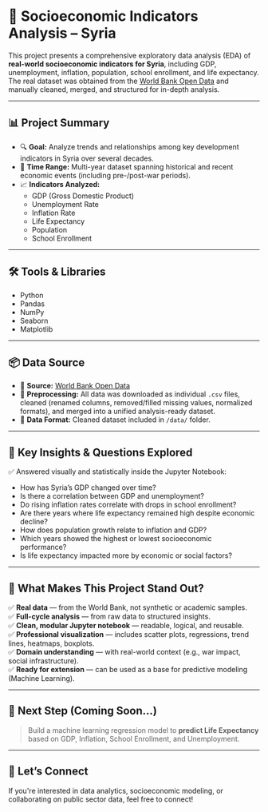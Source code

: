 # 🧠 Socioeconomic Indicators Analysis – Syria

This project presents a comprehensive exploratory data analysis (EDA) of **real-world socioeconomic indicators for Syria**, including GDP, unemployment, inflation, population, school enrollment, and life expectancy. The real dataset was obtained from the [World Bank Open Data](https://data.worldbank.org/) and manually cleaned, merged, and structured for in-depth analysis.

---

## 📊 Project Summary

- 🔍 **Goal:** Analyze trends and relationships among key development indicators in Syria over several decades.
- 📅 **Time Range:** Multi-year dataset spanning historical and recent economic events (including pre-/post-war periods).
- 📈 **Indicators Analyzed:**
  - GDP (Gross Domestic Product)
  - Unemployment Rate
  - Inflation Rate
  - Life Expectancy
  - Population
  - School Enrollment

---

## 🛠️ Tools & Libraries

- Python
- Pandas
- NumPy
- Seaborn
- Matplotlib

---

## 📦 Data Source

- 📂 **Source:** [World Bank Open Data](https://data.worldbank.org/)
- 🧹 **Preprocessing:** All data was downloaded as individual `.csv` files, cleaned (renamed columns, removed/filled missing values, normalized formats), and merged into a unified analysis-ready dataset.
- 📁 **Data Format:** Cleaned dataset included in `/data/` folder.

---

## 🔬 Key Insights & Questions Explored

✅ Answered visually and statistically inside the Jupyter Notebook:

- How has Syria’s GDP changed over time?
- Is there a correlation between GDP and unemployment?
- Do rising inflation rates correlate with drops in school enrollment?
- Are there years where life expectancy remained high despite economic decline?
- How does population growth relate to inflation and GDP?
- Which years showed the highest or lowest socioeconomic performance?
- Is life expectancy impacted more by economic or social factors?

---

## 📌 What Makes This Project Stand Out?

✅ **Real data** — from the World Bank, not synthetic or academic samples.  
✅ **Full-cycle analysis** — from raw data to structured insights.  
✅ **Clean, modular Jupyter notebook** — readable, logical, and reusable.  
✅ **Professional visualization** — includes scatter plots, regressions, trend lines, heatmaps, boxplots.  
✅ **Domain understanding** — with real-world context (e.g., war impact, social infrastructure).  
✅ **Ready for extension** — can be used as a base for predictive modeling (Machine Learning).

---

## 🧪 Next Step (Coming Soon...)

> Build a machine learning regression model to **predict Life Expectancy** based on GDP, Inflation, School Enrollment, and Unemployment.

---

## 🤝 Let’s Connect

If you're interested in data analytics, socioeconomic modeling, or collaborating on public sector data, feel free to connect!




